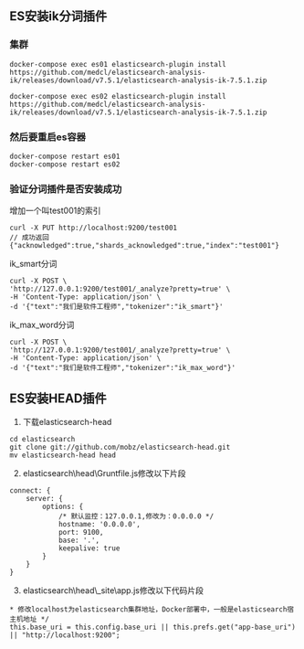 ## ES安装ik分词插件

### 集群
```
docker-compose exec es01 elasticsearch-plugin install https://github.com/medcl/elasticsearch-analysis-ik/releases/download/v7.5.1/elasticsearch-analysis-ik-7.5.1.zip
```

```
docker-compose exec es02 elasticsearch-plugin install https://github.com/medcl/elasticsearch-analysis-ik/releases/download/v7.5.1/elasticsearch-analysis-ik-7.5.1.zip
```

### 然后要重启es容器
```
docker-compose restart es01
docker-compose restart es02
```

### 验证分词插件是否安装成功

增加一个叫test001的索引
```
curl -X PUT http://localhost:9200/test001
// 成功返回 {"acknowledged":true,"shards_acknowledged":true,"index":"test001"}
```

ik_smart分词
```
curl -X POST \
'http://127.0.0.1:9200/test001/_analyze?pretty=true' \
-H 'Content-Type: application/json' \
-d '{"text":"我们是软件工程师","tokenizer":"ik_smart"}'
```

ik_max_word分词
```
curl -X POST \
'http://127.0.0.1:9200/test001/_analyze?pretty=true' \
-H 'Content-Type: application/json' \
-d '{"text":"我们是软件工程师","tokenizer":"ik_max_word"}'
```


## ES安装HEAD插件

1. 下载elasticsearch-head
```
cd elasticsearch
git clone git://github.com/mobz/elasticsearch-head.git
mv elasticsearch-head head
```

2. elasticsearch\head\Gruntfile.js修改以下片段
```
connect: {
    server: {
        options: {
            /* 默认监控：127.0.0.1,修改为：0.0.0.0 */
            hostname: '0.0.0.0',
            port: 9100,
            base: '.',
            keepalive: true
        }
    }
}
```
3. elasticsearch\head\\_site\app.js修改以下代码片段
```
* 修改localhost为elasticsearch集群地址，Docker部署中，一般是elasticsearch宿主机地址 */
this.base_uri = this.config.base_uri || this.prefs.get("app-base_uri") || "http://localhost:9200";
```

